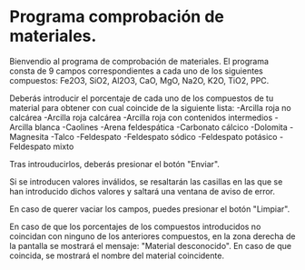 # Programa comprobación de materiales.

Bienvendio al programa de comprobación de materiales. El programa consta de 9 campos correspondientes a cada uno de los siguientes compuestos: Fe2O3, SiO2, Al2O3, CaO, MgO, Na2O, K2O, TiO2, PPC.

Deberás introducir el porcentaje de cada uno de los compuestos de tu material para obtener con cual coincide de la siguiente lista:
-Arcilla roja no calcárea
-Arcilla roja calcárea
-Arcilla roja con contenidos intermedios
-Arcilla blanca
-Caolines
-Arena feldespática
-Carbonato cálcico
-Dolomita
-Magnesita
-Talco
-Feldespato
-Feldespato sódico
-Feldespato potásico
-Feldespato mixto

Tras introuducirlos, deberás presionar el botón "Enviar".

Si se introducen valores inválidos, se resaltarán las casillas en las que se han introducido dichos valores y saltará una ventana de aviso de error.

En caso de querer vaciar los campos, puedes presionar el botón "Limpiar".

En caso de que los porcentajes de los compuestos introducidos no coincidan con ninguno de los anteriores compuestos, en la zona derecha de la pantalla se mostrará el mensaje: "Material desconocido". En caso de que coincida, se mostrará el nombre del material coincidente.
